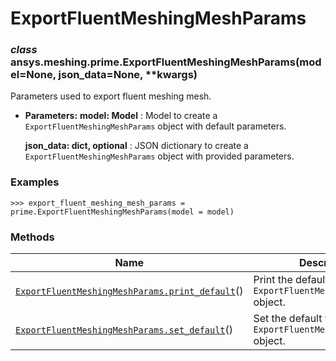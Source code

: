# ExportFluentMeshingMeshParams

<a id="ansys.meshing.prime.ExportFluentMeshingMeshParams"></a>

### *class* ansys.meshing.prime.ExportFluentMeshingMeshParams(model=None, json_data=None, \*\*kwargs)

Parameters used to export fluent meshing mesh.

* **Parameters:**
  **model: Model**
  : Model to create a `ExportFluentMeshingMeshParams` object with default parameters.

  **json_data: dict, optional**
  : JSON dictionary to create a `ExportFluentMeshingMeshParams` object with provided parameters.

### Examples

```pycon
>>> export_fluent_meshing_mesh_params = prime.ExportFluentMeshingMeshParams(model = model)
```

<!-- !! processed by numpydoc !! -->

### Methods

| Name | Description |
|-----------------------------------------------------------------------------------------------------------------------------------------------------------------------------------------|-----------------------------------------------------------------------|
| [`ExportFluentMeshingMeshParams.print_default`](ansys.meshing.prime.ExportFluentMeshingMeshParams.print_default.md#ansys.meshing.prime.ExportFluentMeshingMeshParams.print_default)()   | Print the default values of `ExportFluentMeshingMeshParams` object.   |
| [`ExportFluentMeshingMeshParams.set_default`](ansys.meshing.prime.ExportFluentMeshingMeshParams.set_default.md#ansys.meshing.prime.ExportFluentMeshingMeshParams.set_default)()         | Set the default values of the `ExportFluentMeshingMeshParams` object. |
<!-- vale on -->